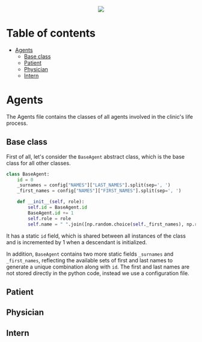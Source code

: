 <p align="center">
  <img src="https://github.com/artemisak/RTX-BDI-MAS-Simulator/blob/main/Supplements/Documentation-logo.svg"/>
</p>

<h1>Table of contents</h1>

  - [Agents](#agents)
    - [Base class](#base-class)
    - [Patient](#patient)
    - [Physician](#physician)
    - [Intern](#intern)
  
<h1>Agents</h2>

The Agents file contains the classes of all agents involved in the clinic's life process. 

<h2>Base class</h3>

First of all, let's consider the ```BaseAgent``` abstract class, which is the base class for all other classes.

```python
class BaseAgent:
    id = 0
    _surnames = config["NAMES"]["LAST_NAMES"].split(sep=', ')
    _first_names = config["NAMES"]["FIRST_NAMES"].split(sep=', ')

    def __init__(self, role):
        self.id = BaseAgent.id
        BaseAgent.id += 1
        self.role = role
        self.name = " ".join([np.random.choice(self._first_names), np.random.choice(self._surnames)])
```

It has a static ```id``` field, which is shared between all instances of the class and is incremented by 1 when a descendant is initialized.

In addition, ```BaseAgent``` contains two more static fields ```_surnames``` and ```_first_names```, reflecting the available sets of first and last names to generate a unique combination along with ```id```. The first and last names are not stored directly in the python code, instead we use a configuration file.

<h2>Patient</h3>

<h2>Physician</h3>

<h2>Intern</h3>
